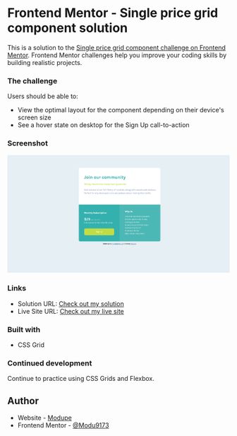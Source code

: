 # Frontend Mentor - Single price grid component solution

This is a solution to the [Single price grid component challenge on Frontend Mentor](https://www.frontendmentor.io/challenges/single-price-grid-component-5ce41129d0ff452fec5abbbc). Frontend Mentor challenges help you improve your coding skills by building realistic projects. 


### The challenge

Users should be able to:

- View the optimal layout for the component depending on their device's screen size
- See a hover state on desktop for the Sign Up call-to-action

### Screenshot

![](./price-grid.png)


### Links

- Solution URL: [Check out my solution](https://www.frontendmentor.io/solutions/price-card-using-css-grid-JgKrg2dx_)
- Live Site URL: [Check out my live site](https://modu9173.github.io/single-price-grid/)

### Built with
- CSS Grid

### Continued development

Continue to practice using CSS Grids and Flexbox. 



## Author

- Website - [Modupe](https://github.com/Modu9173)
- Frontend Mentor - [@Modu9173](https://www.frontendmentor.io/profile/Modu9173)


